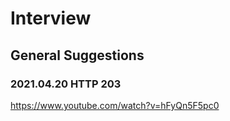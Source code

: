 # Interview

## General Suggestions
### 2021.04.20 HTTP 203 
https://www.youtube.com/watch?v=hFyQn5F5pc0
